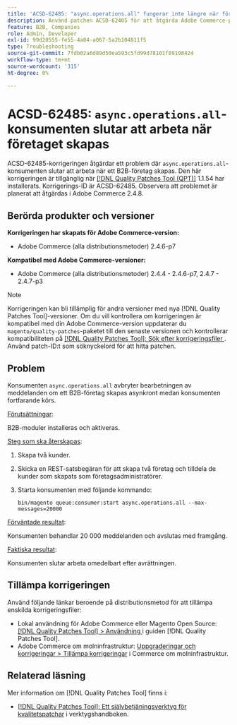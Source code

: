 ```yaml
---
title: 'ACSD-62485: "async.operations.all" fungerar inte längre när företaget skapas'
description: Använd patchen ACSD-62485 för att åtgärda Adobe Commerce-problemet där konsumenterna "async.operations.all" slutar att arbeta när ett B2B-företag skapas.
feature: B2B, Companies
role: Admin, Developer
exl-id: 99d20555-fe55-4a04-a067-5a2b104811f5
type: Troubleshooting
source-git-commit: 7fdb02a6d89d50ea593c5fd99d78101f89198424
workflow-type: tm+mt
source-wordcount: '315'
ht-degree: 0%

---
```


# ACSD-62485: `async.operations.all`-konsumenten slutar att arbeta när företaget skapas

ACSD-62485-korrigeringen åtgärdar ett problem där `async.operations.all`-konsumenten slutar att arbeta när ett B2B-företag skapas. Den här korrigeringen är tillgänglig när [[!DNL Quality Patches Tool (QPT)]](/help/tools/quality-patches-tool/quality-patches-tool-to-self-serve-quality-patches.md) 1.1.54 har installerats. Korrigerings-ID är ACSD-62485. Observera att problemet är planerat att åtgärdas i Adobe Commerce 2.4.8.

## Berörda produkter och versioner

**Korrigeringen har skapats för Adobe Commerce-version:**

* Adobe Commerce (alla distributionsmetoder) 2.4.6-p7

**Kompatibel med Adobe Commerce-versioner:**

* Adobe Commerce (alla distributionsmetoder) 2.4.4 - 2.4.6-p7, 2.4.7 - 2.4.7-p3

>[!NOTE]
>
>Korrigeringen kan bli tillämplig för andra versioner med nya [!DNL Quality Patches Tool]-versioner. Om du vill kontrollera om korrigeringen är kompatibel med din Adobe Commerce-version uppdaterar du `magento/quality-patches`-paketet till den senaste versionen och kontrollerar kompatibiliteten på [[!DNL Quality Patches Tool]: Sök efter korrigeringsfiler ](https://experienceleague.adobe.com/tools/commerce-quality-patches/index.html?lang=sv-SE). Använd patch-ID:t som söknyckelord för att hitta patchen.

## Problem

Konsumenten `async.operations.all` avbryter bearbetningen av meddelanden om ett B2B-företag skapas asynkront medan konsumenten fortfarande körs.

<u>Förutsättningar</u>:

B2B-moduler installeras och aktiveras.

<u>Steg som ska återskapas</u>:

1. Skapa två kunder.
1. Skicka en REST-satsbegäran för att skapa två företag och tilldela de kunder som skapats som företagsadministratörer.
1. Starta konsumenten med följande kommando:

   ``` bin/magento queue:consumer:start async.operations.all --max-messages=20000 ```

<u>Förväntade resultat</u>:

Konsumenten behandlar 20 000 meddelanden och avslutas med framgång.

<u>Faktiska resultat</u>:

Konsumenten slutar arbeta omedelbart efter avrättningen.

## Tillämpa korrigeringen

Använd följande länkar beroende på distributionsmetod för att tillämpa enskilda korrigeringsfiler:

* Lokal användning för Adobe Commerce eller Magento Open Source: [[!DNL Quality Patches Tool] > Användning ](/help/tools/quality-patches-tool/usage.md) i guiden [!DNL Quality Patches Tool].
* Adobe Commerce om molninfrastruktur: [Uppgraderingar och korrigeringar > Tillämpa korrigeringar](https://experienceleague.adobe.com/docs/commerce-cloud-service/user-guide/develop/upgrade/apply-patches.html?lang=sv-SE) i Commerce om molninfrastruktur.

## Relaterad läsning

Mer information om [!DNL Quality Patches Tool] finns i:

* [[!DNL Quality Patches Tool]: Ett självbetjäningsverktyg för kvalitetspatchar](/help/tools/quality-patches-tool/quality-patches-tool-to-self-serve-quality-patches.md) i verktygshandboken.
